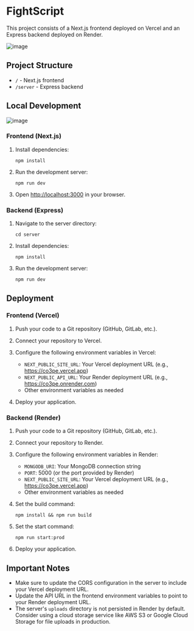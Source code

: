 # FightScript

This project consists of a Next.js frontend deployed on Vercel and an Express backend deployed on Render.

![image](https://github.com/user-attachments/assets/541996c1-3601-4e3f-a294-b778d64e452c)


## Project Structure

- `/` - Next.js frontend
- `/server` - Express backend

## Local Development
![image](https://github.com/user-attachments/assets/54d0cc8f-556e-498f-b4bb-e94ff428ec2f)

### Frontend (Next.js)

1. Install dependencies:
   ```
   npm install
   ```

2. Run the development server:
   ```
   npm run dev
   ```

3. Open [http://localhost:3000](http://localhost:3000) in your browser.

### Backend (Express)

1. Navigate to the server directory:
   ```
   cd server
   ```

2. Install dependencies:
   ```
   npm install
   ```

3. Run the development server:
   ```
   npm run dev
   ```

## Deployment

### Frontend (Vercel)

1. Push your code to a Git repository (GitHub, GitLab, etc.).

2. Connect your repository to Vercel.

3. Configure the following environment variables in Vercel:
   - `NEXT_PUBLIC_SITE_URL`: Your Vercel deployment URL (e.g., https://co3pe.vercel.app)
   - `NEXT_PUBLIC_API_URL`: Your Render deployment URL (e.g., https://co3pe.onrender.com)
   - Other environment variables as needed

4. Deploy your application.

### Backend (Render)

1. Push your code to a Git repository (GitHub, GitLab, etc.).

2. Connect your repository to Render.

3. Configure the following environment variables in Render:
   - `MONGODB_URI`: Your MongoDB connection string
   - `PORT`: 5000 (or the port provided by Render)
   - `NEXT_PUBLIC_SITE_URL`: Your Vercel deployment URL (e.g., https://co3pe.vercel.app)
   - Other environment variables as needed

4. Set the build command:
   ```
   npm install && npm run build
   ```

5. Set the start command:
   ```
   npm run start:prod
   ```

6. Deploy your application.

## Important Notes

- Make sure to update the CORS configuration in the server to include your Vercel deployment URL.
- Update the API URL in the frontend environment variables to point to your Render deployment URL.
- The server's `uploads` directory is not persisted in Render by default. Consider using a cloud storage service like AWS S3 or Google Cloud Storage for file uploads in production. 
